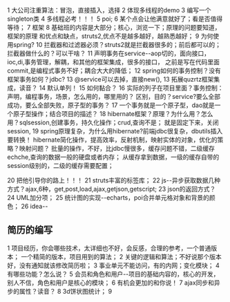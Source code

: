 1 大公司注重算法：冒泡，直接插入，选择
2 体现多线程的demo
3 编写一个singleton类
4 多线程必考！！！
5 poi;
6 某个点会让他满意就好了；看是否值得等待；
7 框架
8 基础班的内容是大部分；核心，浏览一下；原理的问题要知道，框架的原理
和优点和缺点，struts2,优点不是越多越好，越熟悉越好；
9 为何使用spring?
10 拦截器和过滤器必须？struts2就是拦截器很多的；前后都可以的；拦截器做什么的？可以干啥？
11 声明事务在service--aop切的，面向接口，ioc,di,事务管理，解耦，和其他的框架集成，很多的接口，
之前是写在代码里面commit,是编程式事务不好；耦合大大的降低；
12 spring如何的事务控制？没有框架事务如何？jdbc?
13 @service可以去掉，直接new(),
13 拓展quzrtz框架集成，读音？
14 默认单列！
15 如何黏合？
16 实际的列子在项目里面？事务控制：声明，编程事务，场景，怎么用的，哪里用的？
区别，目的？service?要么全部成功，要么全部失败，原子型的事务？
17 一个事务就是一个原子型，dao就是一个原子型操作；结合项目的描述？
18 hibernate框架？原理？为什么用？怎么用？sqlsession,创建事务，持久化操作；crud,查询不是；
就是固定下来，关闭session,
19 spring原理复杂，为什么用hibernate?前端jdbc很复杂，dbutils插入要转换！
hibernate简化操作，提高效率，反射机制，映射实体的对象，优化的策略？映射问题？
批量的操作，不好，比jdbc慢很多，缓存问题不错，二级缓存echche,查询的数据一般的硬盘或者内存；
从缓存拿到数据，一级的缓存自带的session级别的，二级的缓存需要配置；

20 把他引导你的路上！！！
21 struts丰富的标签库；
22 js--异步获取数据几种方式？ajax,6种，get,post,load,ajax,getjson,getscript;
23 json的返回方式？
24 UML加分项；
25 统计图的实现--echarts，poi合并单元格对象和背景的颜色；
26 idea--
## 简历的编写
1 项目经历，你会哪些技术，太详细也不好，会反感，合理的参考，一个普通版本；
一个精简的版本，项目用到的算法；
2 关键的逻辑和算法；不好说那个版本好，没有通知就该修改简历啦；
3 事业单元不能访问，有的内网；变化模块；
4 有哪些功能？怎么说？
5 会员和角色和用户--项目的基础内容的，核心的开发，别人不信，角色和用户是核心的模块；
6 有机会更加的和你说！
7 ajax同步和异步的属性？读音？
8 3d饼状图统计；
9 